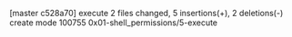 [master c528a70] execute
 2 files changed, 5 insertions(+), 2 deletions(-)
 create mode 100755 0x01-shell_permissions/5-execute
